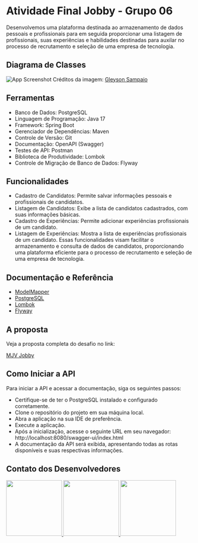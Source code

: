 # Atividade Final Jobby - Grupo 06

Desenvolvemos uma plataforma destinada ao armazenamento de dados pessoais e profissionais para em seguida proporcionar uma listagem de profissionais, suas experiências e habilidades destinadas para auxilar no processo de recrutamento e seleção de uma empresa de tecnologia.


<h2>Diagrama de Classes</h2>

![App Screenshot](https://camo.githubusercontent.com/cda95c5ed142886639b268715bed90eb4e59a60b591c7fd1e81959c422874018/68747470733a2f2f73696e746178652e6e65746c6966792e6170702f6173736574732f636164617374726f5f76322e62623236366332322e6a7067)
<span>Créditos da imagem: <a href="https://www.linkedin.com/in/glysns/">Gleyson Sampaio</a></span>

## Ferramentas
- Banco de Dados: PostgreSQL
- Linguagem de Programação: Java 17
- Framework: Spring Boot
- Gerenciador de Dependências: Maven
- Controle de Versão: Git
- Documentação: OpenAPI (Swagger)
- Testes de API: Postman
- Biblioteca de Produtividade: Lombok
- Controle de Migração de Banco de Dados: Flyway


## Funcionalidades

- Cadastro de Candidatos: Permite salvar informações pessoais e profissionais de candidatos.
- Listagem de Candidatos: Exibe a lista de candidatos cadastrados, com suas informações básicas.
- Cadastro de Experiências: Permite adicionar experiências profissionais de um candidato.
- Listagem de Experiências: Mostra a lista de experiências profissionais de um candidato.
Essas funcionalidades visam facilitar o armazenamento e consulta de dados de candidatos, proporcionando uma plataforma eficiente para o processo de recrutamento e seleção de uma empresa de tecnologia.


## Documentação e Referência
 - [ModelMapper](https://modelmapper.org/getting-started/)
 - [PostgreSQL](https://www.postgresqltutorial.com)
 - [Lombok](https://objectcomputing.com/resources/publications/sett/january-2010-reducing-boilerplate-code-with-project-lombok)
 - [Flyway](https://flywaydb.org/documentation/concepts/migrations)
   
## A proposta

Veja a proposta completa do desafio no link:

[MJV Jobby](https://sintaxe.netlify.app/topicos/aproposta)

## Como Iniciar a API
Para iniciar a API e acessar a documentação, siga os seguintes passos:

- Certifique-se de ter o PostgreSQL instalado e configurado corretamente.
- Clone o repositório do projeto em sua máquina local.
- Abra a aplicação na sua IDE de preferência.
- Execute a aplicação.
- Após a inicialização, acesse o seguinte URL em seu navegador: http://localhost:8080/swagger-ui/index.html
- A documentação da API será exibida, apresentando todas as rotas disponíveis e suas respectivas informações.


## Contato dos Desenvolvedores
<a href="https://www.linkedin.com/in/lucarauj">
  <img src="https://media.licdn.com/dms/image/D4D03AQFlpC_ciU-3Ow/profile-displayphoto-shrink_200_200/0/1664759684319?e=1695254400&v=beta&t=cglkbTMRv3HnjwIYMTaXDtzynlJNTEV0XR88bQODE0s" width="150">
</a>
<a href="https://www.linkedin.com/in/juan-cassiano/">
  <img src="https://media.licdn.com/dms/image/D4D03AQEWZC2ZGuhEBA/profile-displayphoto-shrink_200_200/0/1683853448069?e=1695254400&v=beta&t=aPO4Qo0eZ_lEV7A6YJ7DovVVwOav02bKbUiQIpvx6q4" width="150">
</a>
<a href="https://www.linkedin.com/in/jgvasconcellosmelao/">
  <img src="https://media.licdn.com/dms/image/C4D03AQFFlzJQY1v6Lg/profile-displayphoto-shrink_200_200/0/1658851071500?e=1695254400&v=beta&t=3sSmVgLBZn6PQnGZc5LggwFziz34UlZHsFqeZZDn9jA" width="150">
</a>



